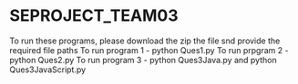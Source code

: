 # SEPROJECT_TEAM03
To run these programs, please download the zip the file snd provide the required file paths
To run program 1 - python Ques1.py
To run prpgram 2 - python Ques2.py
To run program 3 - python Ques3Java.py and 
python Ques3JavaScript.py
